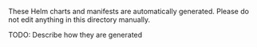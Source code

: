 These Helm charts and manifests are automatically generated.
Please do not edit anything in this directory manually.

TODO: Describe how they are generated
